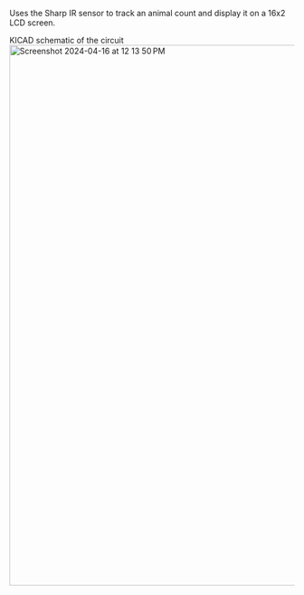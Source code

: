 Uses the Sharp IR sensor to track an animal count and display it on a 16x2 LCD screen.

KICAD schematic of the circuit
<img width="955" alt="Screenshot 2024-04-16 at 12 13 50 PM" src="https://github.com/OnlinePoliceCop/ENEL200-Tracking-Tunnel/assets/131101493/0513d31f-b8cb-4269-aee9-ef37100cb8ad">
